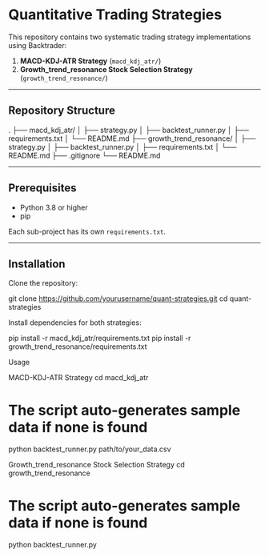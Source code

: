 # Quantitative Trading Strategies

This repository contains two systematic trading strategy implementations using Backtrader:

1. **MACD-KDJ-ATR Strategy** (`macd_kdj_atr/`)
2. **Growth_trend_resonance Stock Selection Strategy** (`growth_trend_resonance/`)

---

## Repository Structure

.
├── macd_kdj_atr/
│ ├── strategy.py
│ ├── backtest_runner.py
│ ├── requirements.txt
│ └── README.md
├── growth_trend_resonance/
│ ├── strategy.py
│ ├── backtest_runner.py
│ ├── requirements.txt
│ └── README.md
├── .gitignore
└── README.md

---

## Prerequisites

- Python 3.8 or higher  
- pip

Each sub-project has its own `requirements.txt`.

---

## Installation

Clone the repository:

git clone https://github.com/yourusername/quant-strategies.git
cd quant-strategies

Install dependencies for both strategies:

pip install -r macd_kdj_atr/requirements.txt
pip install -r growth_trend_resonance/requirements.txt

Usage

MACD-KDJ-ATR Strategy
cd macd_kdj_atr
# The script auto-generates sample data if none is found
python backtest_runner.py path/to/your_data.csv

Growth_trend_resonance Stock Selection Strategy
cd growth_trend_resonance
# The script auto-generates sample data if none is found
python backtest_runner.py
